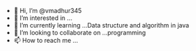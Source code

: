 - 👋 Hi, I’m @vmadhur345
- 👀 I’m interested in ...
- 🌱 I’m currently learning ...Data structure and algorithm in java
- 💞️ I’m looking to collaborate on ...programming
- 📫 How to reach me ...

<!---
vmadhur345/vmadhur345 is a ✨ special ✨ repository because its `README.md` (this file) appears on your GitHub profile.
You can click the Preview link to take a look at your changes.
--->
